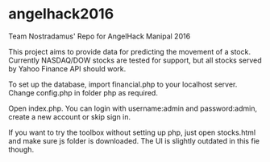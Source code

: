 # angelhack2016
Team Nostradamus' Repo for AngelHack Manipal 2016

This project aims to provide data for predicting the movement of a stock. Currently NASDAQ/DOW stocks are tested for support, but all stocks served by Yahoo Finance API should work.

To set up the database, import financial.php to your localhost server. Change config.php in folder php as required.

Open index.php. You can login with username:admin and password:admin, create a new account or skip sign in.

If you want to try the toolbox without setting up php, just open stocks.html and make sure js folder is downloaded. The UI is slightly outdated in this fie though.
